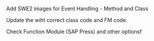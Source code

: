 Add SWE2 images for Event Handling - Method and Class

Update the wiht correct class code and FM code. 

Check Function Module (SAP Press) and other optionsf
